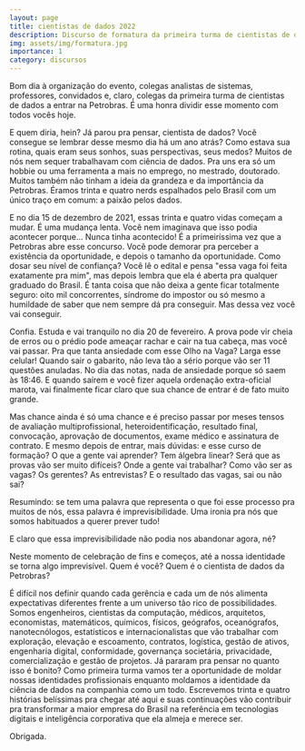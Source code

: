 ```yaml
---
layout: page
title: cientistas de dados 2022
description: Discurso de formatura da primeira turma de cientistas de dados egressos da Universidade Petrobras.
img: assets/img/formatura.jpg
importance: 1
category: discursos
---
```


Bom dia à organização do evento, colegas analistas de sistemas, professores, convidados e, claro, colegas da primeira turma de cientistas de dados a entrar na Petrobras. É uma honra dividir esse momento com todos vocês hoje.

E quem diria, hein? Já parou pra pensar, cientista de dados? Você consegue se lembrar desse mesmo dia há um ano atrás? Como estava sua rotina, quais eram seus sonhos, suas perspectivas, seus medos? Muitos de nós nem sequer trabalhavam com ciência de dados. Pra uns era só um hobbie ou uma ferramenta a mais no emprego, no mestrado, doutorado. Muitos também não tinham a ideia da grandeza e da importância da Petrobras. Éramos trinta e quatro nerds espalhados pelo Brasil com um único traço em comum: a paixão pelos dados.

E no dia 15 de dezembro de 2021, essas trinta e quatro vidas começam a mudar. É uma mudança lenta. Você nem imaginava que isso podia acontecer porque... Nunca tinha acontecido! É a primeiríssima vez que a Petrobras abre esse concurso. Você pode demorar pra perceber a existência da oportunidade, e depois o tamanho da oportunidade. Como dosar seu nível de confiança? Você lê o edital e pensa "essa vaga foi feita exatamente pra mim", mas depois lembra que ela é aberta pra qualquer graduado do Brasil. É tanta coisa que não deixa a gente ficar totalmente seguro: oito mil concorrentes, síndrome do impostor ou só mesmo a humildade de saber que nem sempre dá pra conseguir. Mas dessa vez você vai conseguir.

Confia. Estuda e vai tranquilo no dia 20 de fevereiro. A prova pode vir cheia de erros ou o prédio pode ameaçar rachar e cair na tua cabeça, mas você vai passar. Pra que tanta ansiedade com esse Olho na Vaga? Larga esse celular! Quando sair o gabarito, não leva tão a sério porque vão ser 11 questões anuladas. No dia das notas, nada de ansiedade porque só saem às 18:46. E quando saírem e você fizer aquela ordenação extra-oficial marota, vai finalmente ficar claro que sua chance de entrar é de fato muito grande.

Mas chance ainda é só uma chance e é preciso passar por meses tensos de avaliação multiprofissional, heteroidentificação, resultado final, convocação, aprovação de documentos, exame médico e assinatura de contrato. E mesmo depois de entrar, mais dúvidas: e esse curso de formação? O que a gente vai aprender? Tem álgebra linear? Será que as provas vão ser muito difíceis? Onde a gente vai trabalhar? Como vão ser as vagas? Os gerentes? As entrevistas? E o resultado das vagas, sai ou não sai?

Resumindo: se tem uma palavra que representa o que foi esse processo pra muitos de nós, essa palavra é imprevisibilidade. Uma ironia pra nós que somos habituados a querer prever tudo!

E claro que essa imprevisibilidade não podia nos abandonar agora, né?

Neste momento de celebração de fins e começos, até a nossa identidade se torna algo imprevisível. Quem é você? Quem é o cientista de dados da Petrobras? 

É difícil nos definir quando cada gerência e cada um de nós alimenta expectativas diferentes frente a um universo tão rico de possibilidades. Somos engenheiros, cientistas da computação, médicos, arquitetos, economistas, matemáticos, químicos, físicos, geógrafos, oceanógrafos, nanotecnólogos, estatísticos e internacionalistas que vão trabalhar com exploração, elevação e escoamento, contratos, logística, gestão de ativos, engenharia digital, conformidade, governança societária, privacidade, comercialização e gestão de projetos. Já pararam pra pensar no quanto isso é bonito? Como primeira turma vamos ter a oportunidade de moldar nossas identidades profissionais enquanto moldamos a identidade da ciência de dados na companhia como um todo. Escrevemos trinta e quatro histórias belíssimas pra chegar até aqui e suas continuações vão contribuir pra transformar a maior empresa do Brasil na referência em tecnologias digitais e inteligência corporativa que ela almeja e merece ser.

Obrigada.